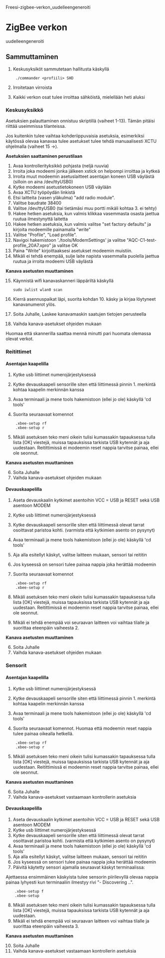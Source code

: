 Freesi-zigbee-verkon_uudelleengeneroiti


# ZigBee verkon 
uudelleengeneroiti 

## Sammuttaminen

1. Keskusyksiköt sammutetaan hallitusta käskyllä 

        ./commander <profiili> SHD

2. Irroitetaan virroista
3. Kaikki verkon osat tulee irroittaa sähköistä, mielellään heti aluksi



### Keskusyksikkö

Asetuksien palauttaminen onnistuu skriptillä (vaiheet 1-13). Tämän pitäisi riittää useimmissa tilanteissa. 

Jos kuitenkin tulee vaihtaa kohderiippuvaisia asetuksia, esimerkiksi käytössä olevaa kanavaa tulee asetukset tulee tehdä manuaalisesti XCTU ohjelmalla (vaiheet 15 ->). 

**Asetuksien saattaminen perustilaan**

1. Avaa kontrollerityksikkö pohjasta (neljä ruuvia)
2. Irroita joka modeemi jonka jälkeen xstick on helpompi irroittaa ja kytkeä
3. Irroita muut modeemin asetuslaitteet asentajan koneen USB väylästä (silloin on aina /dev/ttyUSB0)
4. Kytke modeemi asetustietokoneen USB väylään 
5. Avaa XCTU työpöydän linkistä
6. Etsi laitteita (vasen yläkulma) "add radio module". 
7. Valitse baudrate 38400
7. Valitse /dev/ttyUSB0 (tai tietämäsi muu portti mikäli kohtaa 3. ei tehty)
8. Hakee hetken asetuksia, kun valmis klikkaa vasemmasta osasta jaettua ruutua ilmestynyttä laitetta
9. Hakee hetken asetuksia, kun valmis valitse "set factory defaults" ja kirjoita modeemille painamalla "write"
10. Valitse "Profile", "Load profile". 
11. Navigoi hakemistoon './tools/ModemSettings' ja valitse "AQC-C1-test-profile_20A7.xpro" ja valitse OK
12. Paina "Write" kirjoittaaksesi asetukset modeemin muistiin. 
14. Mikäli ei tehdä enempää, sulje laite napista vasemmalla puolella jaettua ruutua ja irroita modeemi USB väylästä

**Kanava asetusten muuttaminen**

15. Käynnistä wifi kanavaskanneri läppäriltä käskyllä

        sudo iwlist wlan0 scan

16. Kierrä asennuspaikat läpi, suorita kohdan 10. käsky ja kirjaa löytyneet kanavanumerot ylös. 
17. Soita Juhalle, Laskee kanavamaskin saatujen tietojen perusteella
18. Vaihda kanava-asetukset ohjeiden mukaan 

Huomaa että skannerilla saattaa mennä minutti pari huomata olemassa olevat verkot.

### Reitittimet

#### Asentajan kaapelilla

1. Kytke usb liittimet numerojärjestyksessä
2. Kytke devauskaapeli sensorille siten että liittimessä pinnin 1. merkintä kohtaa kaapelin merkinnän kanssa
3. Avaa terminaali ja mene tools hakemistoon (ellei jo ole) käskyllä 'cd tools'
4. Suorita seuraavaat komennot

        .xbee-setup rf
        .xbee-setup r

5. Mikäli asetuksen teko meni oikein tulisi kumassakin tapauksessa tulla lista [OK] viestejä, muissa tapauksissa tarkista USB kytennät ja aja uudestaan. Reitittimissä ei modeemin reset nappia tarvitse painaa, ellei ole seonnut. 

**Kanava asetusten muuttaminen**

6. Soita Juhalle
7. Vaihda kanava-asetukset ohjeiden mukaan 


#### Devauskaapelilla

1. Aseta devauskaalin kytkimet asentoihin VCC = USB ja RESET sekä USB asentoon MODEM
2. Kytke usb liittimet numerojärjestyksessä
3. Kytke devauskaapeli sensorille siten että liittimessä olevat tarrat osoittavat paristoa kohti. (varmista että kytkimien asento on 
pysynyt)
4. Avaa terminaali ja mene tools hakemistoon (ellei jo ole) käskyllä 'cd tools'
5. Aja alla esitellyt käskyt, valitse laitteen mukaan, sensori tai reititin
6. Jos kyseessä on sensori tulee painaa nappia joka herättää modeemin
7. Suorita seuraavaat komennot

        .xbee-setup rf
        .xbee-setup r

8. Mikäli asetuksen teko meni oikein tulisi kumassakin tapauksessa tulla lista [OK] viestejä, muissa tapauksissa tarkista USB kytennät ja aja uudestaan. Reitittimissä ei modeemin reset nappia tarvitse painaa, ellei ole seonnut. 
9. Mikäli ei tehdä enempää voi seuraavan laitteen voi vaihtaa tilalle ja suorittaa eteenpäin vaiheesta 2.
       
**Kanava asetusten muuttaminen**

6. Soita Juhalle
7. Vaihda kanava-asetukset ohjeiden mukaan 


### Sensorit

#### Asentajan kaapelilla

1. Kytke usb liittimet numerojärjestyksessä
2. Kytke devauskaapeli sensorille siten että liittimessä pinnin 1. merkintä kohtaa kaapelin merkinnän kanssa
3. Avaa terminaali ja mene tools hakemistoon (ellei jo ole) käskyllä 'cd tools'
4. Suorita seuraavaat komennot. Huomaa että modeemin reset nappia tulee painaa oikealla hetkellä. 

        .xbee-setup rf
        .xbee-setup r

5. Mikäli asetuksen teko meni oikein tulisi kumassakin tapauksessa tulla lista [OK] viestejä, muissa tapauksissa tarkista USB kytennät ja aja uudestaan. Reitittimissä ei modeemin reset nappia tarvitse painaa, ellei ole seonnut. 

**Kanava asetusten muuttaminen**

6. Soita Juhalle
7. Vaihda kanava-asetukset vastaamaan kontrollerin asetuksia


#### Devauskaapelilla

1. Aseta devauskaalin kytkimet asentoihin VCC = USB ja RESET sekä USB asentoon MODEM
2. Kytke usb liittimet numerojärjestyksessä
3. Kytke devauskaapeli sensorille siten että liittimessä olevat tarrat osoittavat paristoa kohti. (varmista että kytkimien asento on 
pysynyt)
4. Avaa terminaali ja mene tools hakemistoon (ellei jo ole) käskyllä 'cd tools'
5. Aja alla esitellyt käskyt, valitse laitteen mukaan, sensori tai reititin
6. Jos kyseessä on sensori tulee painaa nappia joka herättää modeemin
7. Päivitä käytetty sensori ajamalla seuraavat käskyt terminaalissa:

Ajettaessa ensimmäinen käskyista tulee sensorin piirilevyllä olevaa nappia painaa lyhyesti kun terminaaliin ilmestyy rivi "- Discovering ..".

        .xbee-setup f
        .xbee-setup

8. Mikäli asetuksen teko meni oikein tulisi kumassakin tapauksessa tulla lista [OK] viestejä, muissa tapauksissa tarkista USB kytennät ja aja uudestaan.
9. Mikäli ei tehdä enempää voi seuraavan laitteen voi vaihtaa tilalle ja suorittaa eteenpäin vaiheesta 3.
       
**Kanava asetusten muuttaminen**

10. Soita Juhalle
11. Vaihda kanava-asetukset vastaamaan kontrollerin asetuksia



